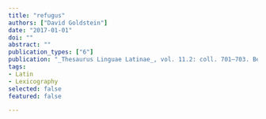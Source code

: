 ```yaml
---
title: "refugus"
authors: ["David Goldstein"]
date: "2017-01-01"
doi: ""
abstract: ""
publication_types: ["6"]
publication: "_Thesaurus Linguae Latinae_, vol. 11.2: coll. 701–703. Berlin: de Gruyter"
tags:
- Latin
- Lexicography
selected: false
featured: false

---
```

